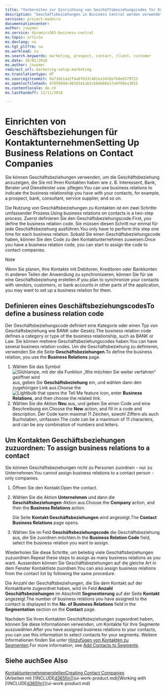 ```yaml
---
title: "Vorbereiten zur Einrichtung von Geschäftsbeziehungscodes für Kontakte | Microsoft Docs"
description: "Geschäftsbeziehungen in Business Central werden verwendet, um das Marketing zu erleichtern und um die Geschäftsbeziehung anzuzeigen, die Sie mit Ihren Interessenten, Debitoren und Debitoren haben, wie z. B. Bank oder Dienstleister."
services: project-madeira
documentationcenter: 
author: jswymer
ms.service: dynamics365-business-central
ms.topic: article
ms.devlang: na
ms.tgt_pltfrm: na
ms.workload: na
ms.search.keywords: marketing, prospect, contact, client, customer
ms.date: 10/01/2018
ms.author: jswymer
redirect_url: marketing-setup-marketing
ms.translationtype: HT
ms.sourcegitcommit: 8a73de1aa2f4a0f633c401ea341bb7bde6579723
ms.openlocfilehash: 4705969dc4834541ab3cb66666e17a0f98ea301b
ms.contentlocale: de-ch
ms.lasthandoff: 12/11/2018

---
```

# <a name="setting-up-business-relations-on-contact-companies"></a><span data-ttu-id="2e0ba-103">Einrichten von Geschäftsbeziehungen für Kontaktunternehmen</span><span class="sxs-lookup"><span data-stu-id="2e0ba-103">Setting Up Business Relations on Contact Companies</span></span>
<span data-ttu-id="2e0ba-104">Sie können Geschäftsbeziehungen verwenden, um die Geschäftsbeziehung anzuzeigen, die Sie mit Ihren Kontakten haben wie z. B. Interessent, Bank, Berater und Dienstleister usw. pflegen.</span><span class="sxs-lookup"><span data-stu-id="2e0ba-104">You can use business relations to indicate the business relationship you have with your contacts, for example, a prospect, bank, consultant, service supplier, and so on.</span></span>

<span data-ttu-id="2e0ba-105">Die Nutzung von Geschäftsbeziehungen zu Kontakten ist ein zwei Schritte umfassender Prozess.</span><span class="sxs-lookup"><span data-stu-id="2e0ba-105">Using business relations on contacts is a two-step process.</span></span> <span data-ttu-id="2e0ba-106">Zuerst definieren Sie den Geschäftsbeziehungscode.</span><span class="sxs-lookup"><span data-stu-id="2e0ba-106">First, you define the business relation code.</span></span> <span data-ttu-id="2e0ba-107">Sie müssen diesen Schritt nur einmal für jede Geschäftsbeziehung ausführen.</span><span class="sxs-lookup"><span data-stu-id="2e0ba-107">You only have to perform this step one time for each business relation.</span></span> <span data-ttu-id="2e0ba-108">Sobald Sie einen Geschäftsbeziehungscode haben, können Sie den Code zu den Kontaktunternehmen zuweisen.</span><span class="sxs-lookup"><span data-stu-id="2e0ba-108">Once you have a business relation code, you can start to assign the code to contact companies.</span></span>

> [!NOTE]  
>   <span data-ttu-id="2e0ba-109">Wenn Sie planen, Ihre Kontakte mit Debitoren, Kreditoren oder Bankkonten in anderen Teilen der Anwendung zu synchronisieren, können Sie für sie eine Geschäftsbeziehung erstellen.</span><span class="sxs-lookup"><span data-stu-id="2e0ba-109">If you plan to synchronize your contacts with vendors, customers, or bank accounts in other parts of the application, you may want to set up a business relation for them.</span></span>

## <a name="to-define-a-business-relation-code"></a><span data-ttu-id="2e0ba-110">Definieren eines Geschäftsbeziehungscodes</span><span class="sxs-lookup"><span data-stu-id="2e0ba-110">To define a business relation code</span></span>
<span data-ttu-id="2e0ba-111">Der Geschäftsbeziehungscode definiert eine Kategorie oder einen Typ von Geschäftsbeziehung wie BANK oder Gesetz.</span><span class="sxs-lookup"><span data-stu-id="2e0ba-111">The business relation code defines a category or type of the business relationship, such as BANK or Law.</span></span> <span data-ttu-id="2e0ba-112">Sie können mehrere Geschäftsbeziehungscodes haben.</span><span class="sxs-lookup"><span data-stu-id="2e0ba-112">You can have several business relation codes.</span></span> <span data-ttu-id="2e0ba-113">Um die Geschäftsbeziehung zu definieren, verwenden Sie die Seite **Geschäftsbeziehungen**.</span><span class="sxs-lookup"><span data-stu-id="2e0ba-113">To define the business relation, you use the **Business Relations** page.</span></span>

1. <span data-ttu-id="2e0ba-114">Wählen Sie das Symbol ![Glühlampe, mit der die Funktion „Wie möchten Sie weiter verfahren“ geöffnet wird](media/ui-search/search_small.png "Wie möchten Sie weiter verfahren?") aus, geben Sie **Geschäftsbeziehung** ein, und wählen dann den zugehörigen Link aus.</span><span class="sxs-lookup"><span data-stu-id="2e0ba-114">Choose the ![Lightbulb that opens the Tell Me feature](media/ui-search/search_small.png "Tell me what you want to do") icon, enter **Business Relations**, and then choose the related link.</span></span>
2. <span data-ttu-id="2e0ba-115">Wählen Sie die Aktion **Neu** aus, und geben Sie einen Code und eine Beschreibung ein.</span><span class="sxs-lookup"><span data-stu-id="2e0ba-115">Choose the **New** action, and fill in a code and description.</span></span> <span data-ttu-id="2e0ba-116">Der Code kann maximal 11 Zeichen, sowohl Ziffern als auch Buchstaben, umfassen.</span><span class="sxs-lookup"><span data-stu-id="2e0ba-116">The code can be a maximum of 11 characters, and can be any combination of numbers and letters.</span></span>

## <span data-ttu-id="2e0ba-117"><a name="AssignBusRelContact">Um Kontakten Geschäftsbeziehungen zuzuordnen:</a></span><span class="sxs-lookup"><span data-stu-id="2e0ba-117"><a name="AssignBusRelContact"></a> To assign business relations to a contact</span></span>
<span data-ttu-id="2e0ba-118">Sie können Geschäftsbeziehungen nicht zu Personen zuordnen – nur zu Unternehmen.</span><span class="sxs-lookup"><span data-stu-id="2e0ba-118">You cannot assign business relations to a contact person - only companies.</span></span>

1. <span data-ttu-id="2e0ba-119">Öffnen Sie den Kontakt.</span><span class="sxs-lookup"><span data-stu-id="2e0ba-119">Open the contact.</span></span>
2. <span data-ttu-id="2e0ba-120">Wählen Sie die Aktion **Unternehmen** und dann die **Geschäftsbeziehungen**-Aktion aus.</span><span class="sxs-lookup"><span data-stu-id="2e0ba-120">Choose the **Company** action, and then the **Business Relations** action.</span></span>

    <span data-ttu-id="2e0ba-121">Die Seite **Kontakt Geschäftsbeziehungen** wird angezeigt.</span><span class="sxs-lookup"><span data-stu-id="2e0ba-121">The **Contact Business Relations** page opens.</span></span>
3. <span data-ttu-id="2e0ba-122">Wählen Sie im Feld **Geschäftsbeziehungscode** die Geschäftsbeziehung aus, die Sie zuordnen möchten.</span><span class="sxs-lookup"><span data-stu-id="2e0ba-122">In the **Business Relation Code** field, select the business relation you want to assign.</span></span>

<span data-ttu-id="2e0ba-123">Wiederholen Sie diese Schritte, um beliebig viele Geschäftsbeziehungen zuzuordnen.</span><span class="sxs-lookup"><span data-stu-id="2e0ba-123">Repeat these steps to assign as many business relations as you want.</span></span> <span data-ttu-id="2e0ba-124">Ausserdem können Sie Geschäftsbeziehungen auf die gleiche Art in dem Fenster Kontaktliste zuordnen.</span><span class="sxs-lookup"><span data-stu-id="2e0ba-124">You can also assign business relations from the contact list by following the same procedure.</span></span>

<span data-ttu-id="2e0ba-125">Die Anzahl der Geschäftsbeziehungen, die Sie dem Kontakt auf der Kontaktkarte zugeordnet haben, wird im Feld **Anzahl Geschäftsbeziehungen** im Abschnitt **Segmentierung** auf der Seite **Kontakt** angezeigt.</span><span class="sxs-lookup"><span data-stu-id="2e0ba-125">The number of business relations you have assigned to the contact is displayed in the **No. of Business Relations** field in the **Segmentation** section on the **Contact** page.</span></span>

<span data-ttu-id="2e0ba-126">Nachdem Sie Ihren Kontakten Geschäftsbeziehungen zugeordnet haben, können Sie diese Informationen verwenden, um Kontakte für Ihre Segmente auszuwählen.</span><span class="sxs-lookup"><span data-stu-id="2e0ba-126">After you have assigned business relations to your contacts, you can use this information to select contacts for your segments.</span></span> <span data-ttu-id="2e0ba-127">Weitere Informationen finden Sie unter [Hinzufügen von Kontakten zu Segmenten](marketing-add-contact-segment.md).</span><span class="sxs-lookup"><span data-stu-id="2e0ba-127">For more information, see [Add Contacts to Segments](marketing-add-contact-segment.md).</span></span>

## <a name="see-also"></a><span data-ttu-id="2e0ba-128">Siehe auch</span><span class="sxs-lookup"><span data-stu-id="2e0ba-128">See Also</span></span>
[<span data-ttu-id="2e0ba-129">Kontaktunternehmenerstellen</span><span class="sxs-lookup"><span data-stu-id="2e0ba-129">Creating Contact Companies</span></span>](marketing-create-contact-companies.md)  
<span data-ttu-id="2e0ba-130">[Arbeiten mit [!INCLUDE[d365fin](includes/d365fin_md.md)]](ui-work-product.md)</span><span class="sxs-lookup"><span data-stu-id="2e0ba-130">[Working with [!INCLUDE[d365fin](includes/d365fin_md.md)]](ui-work-product.md)</span></span>

